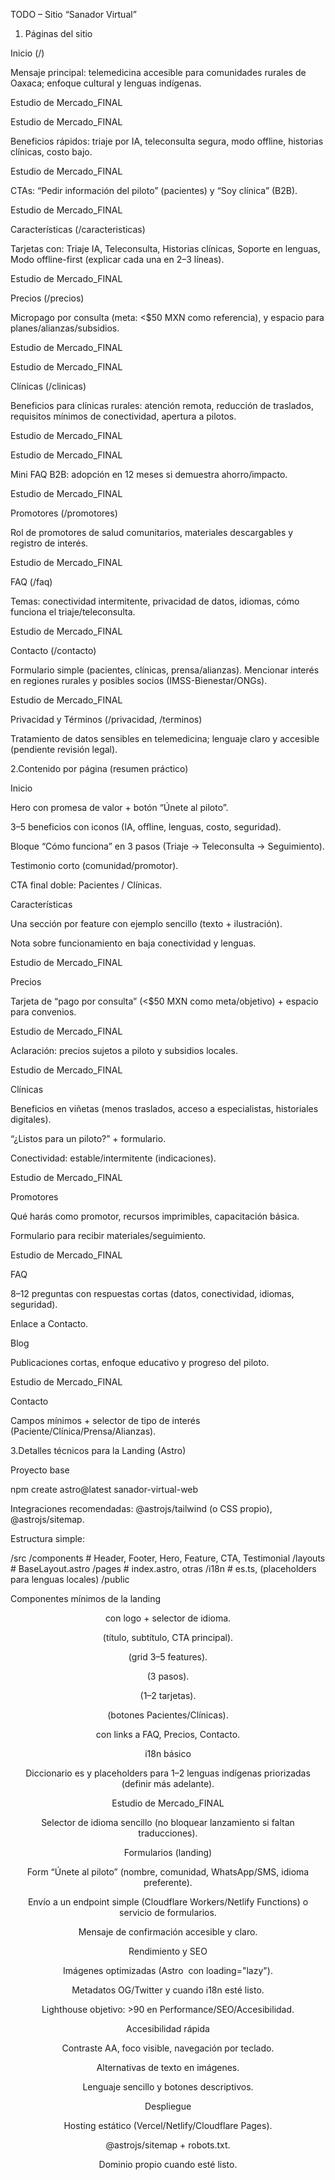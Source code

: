 TODO – Sitio “Sanador Virtual”

1. Páginas del sitio

Inicio (/)

Mensaje principal: telemedicina accesible para comunidades rurales de Oaxaca; enfoque cultural y lenguas indígenas.

Estudio de Mercado_FINAL

Estudio de Mercado_FINAL

Beneficios rápidos: triaje por IA, teleconsulta segura, modo offline, historias clínicas, costo bajo.

Estudio de Mercado_FINAL

CTAs: “Pedir información del piloto” (pacientes) y “Soy clínica” (B2B).

Estudio de Mercado_FINAL

Características (/caracteristicas)

Tarjetas con: Triaje IA, Teleconsulta, Historias clínicas, Soporte en lenguas, Modo offline-first (explicar cada una en 2–3 líneas).

Estudio de Mercado_FINAL

Precios (/precios)

Micropago por consulta (meta: <$50 MXN como referencia), y espacio para planes/alianzas/subsidios.

Estudio de Mercado_FINAL

Estudio de Mercado_FINAL

Clínicas (/clinicas)

Beneficios para clínicas rurales: atención remota, reducción de traslados, requisitos mínimos de conectividad, apertura a pilotos.

Estudio de Mercado_FINAL

Estudio de Mercado_FINAL

Mini FAQ B2B: adopción en 12 meses si demuestra ahorro/impacto.

Estudio de Mercado_FINAL

Promotores (/promotores)

Rol de promotores de salud comunitarios, materiales descargables y registro de interés.

Estudio de Mercado_FINAL

FAQ (/faq)

Temas: conectividad intermitente, privacidad de datos, idiomas, cómo funciona el triaje/teleconsulta.

Estudio de Mercado_FINAL

Contacto (/contacto)

Formulario simple (pacientes, clínicas, prensa/alianzas). Mencionar interés en regiones rurales y posibles socios (IMSS-Bienestar/ONGs).

Estudio de Mercado_FINAL

Privacidad y Términos (/privacidad, /terminos)

Tratamiento de datos sensibles en telemedicina; lenguaje claro y accesible (pendiente revisión legal).

2.Contenido por página (resumen práctico)

Inicio

Hero con promesa de valor + botón “Únete al piloto”.

3–5 beneficios con iconos (IA, offline, lenguas, costo, seguridad).

Bloque “Cómo funciona” en 3 pasos (Triaje → Teleconsulta → Seguimiento).

Testimonio corto (comunidad/promotor).

CTA final doble: Pacientes / Clínicas.

Características

Una sección por feature con ejemplo sencillo (texto + ilustración).

Nota sobre funcionamiento en baja conectividad y lenguas.

Estudio de Mercado_FINAL

Precios

Tarjeta de “pago por consulta” (<$50 MXN como meta/objetivo) + espacio para convenios.

Estudio de Mercado_FINAL

Aclaración: precios sujetos a piloto y subsidios locales.

Estudio de Mercado_FINAL

Clínicas

Beneficios en viñetas (menos traslados, acceso a especialistas, historiales digitales).

“¿Listos para un piloto?” + formulario.

Conectividad: estable/intermitente (indicaciones).

Estudio de Mercado_FINAL

Promotores

Qué harás como promotor, recursos imprimibles, capacitación básica.

Formulario para recibir materiales/seguimiento.

Estudio de Mercado_FINAL

FAQ

8–12 preguntas con respuestas cortas (datos, conectividad, idiomas, seguridad).

Enlace a Contacto.

Blog

Publicaciones cortas, enfoque educativo y progreso del piloto.

Estudio de Mercado_FINAL

Contacto

Campos mínimos + selector de tipo de interés (Paciente/Clínica/Prensa/Alianzas).

3.Detalles técnicos para la Landing (Astro)

Proyecto base

npm create astro@latest sanador-virtual-web

Integraciones recomendadas: @astrojs/tailwind (o CSS propio), @astrojs/sitemap.

Estructura simple:

/src
/components # Header, Footer, Hero, Feature, CTA, Testimonial
/layouts # BaseLayout.astro
/pages # index.astro, otras
/i18n # es.ts, (placeholders para lenguas locales)
/public

Componentes mínimos de la landing

<Header/> con logo + selector de idioma.

<Hero/> (título, subtítulo, CTA principal).

<FeatureList/> (grid 3–5 features).

<HowItWorks/> (3 pasos).

<Testimonial/> (1–2 tarjetas).

<CTASection/> (botones Pacientes/Clínicas).

<Footer/> con links a FAQ, Precios, Contacto.

i18n básico

Diccionario es y placeholders para 1–2 lenguas indígenas priorizadas (definir más adelante).

Estudio de Mercado_FINAL

Selector de idioma sencillo (no bloquear lanzamiento si faltan traducciones).

Formularios (landing)

Form “Únete al piloto” (nombre, comunidad, WhatsApp/SMS, idioma preferente).

Envío a un endpoint simple (Cloudflare Workers/Netlify Functions) o servicio de formularios.

Mensaje de confirmación accesible y claro.

Rendimiento y SEO

Imágenes optimizadas (Astro <img/> con loading="lazy").

Metadatos OG/Twitter y <link rel="alternate" hreflang="..."> cuando i18n esté listo.

Lighthouse objetivo: >90 en Performance/SEO/Accesibilidad.

Accesibilidad rápida

Contraste AA, foco visible, navegación por teclado.

Alternativas de texto en imágenes.

Lenguaje sencillo y botones descriptivos.

Despliegue

Hosting estático (Vercel/Netlify/Cloudflare Pages).

@astrojs/sitemap + robots.txt.

Dominio propio cuando esté listo.
